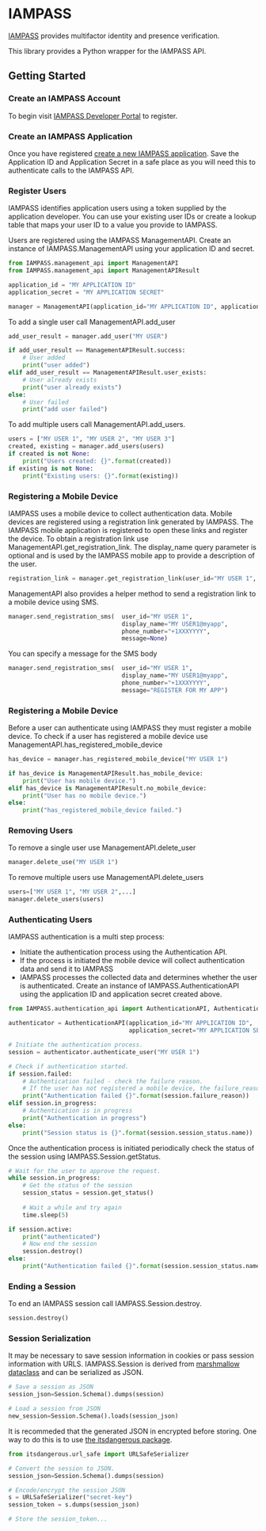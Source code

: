 # IAMPASS

[IAMPASS](https://iampass.com) provides multifactor identity and presence verification.


This library provides a Python wrapper for the IAMPASS API.

## Getting Started
### Create an IAMPASS Account
To begin visit [IAMPASS Developer Portal](https://iam-api.com/register) to register.
### Create an IAMPASS Application
Once you have registered [create a new IAMPASS application](https://iam-api.com/create_application).
Save the Application ID and Application Secret in a safe place as you will need this to authenticate calls to the IAMPASS API.
### Register Users
IAMPASS identifies application users using a token supplied by the application developer.
You can use your existing user IDs or create a lookup table that maps your user ID to a value you provide to IAMPASS.

Users are registered using the IAMPASS ManagementAPI.
Create an instance of IAMPASS.ManagementAPI using your application ID and secret.

```python
from IAMPASS.management_api import ManagementAPI
from IAMPASS.management_api import ManagementAPIResult

application_id = "MY APPLICATION ID"
application_secret = "MY APPLICATION SECRET"

manager = ManagementAPI(application_id="MY APPLICATION ID", application_secret="MY APPLICATION SECRET")
```
To add a single user call ManagementAPI.add_user
```python
add_user_result = manager.add_user("MY USER")

if add_user_result == ManagementAPIResult.success:
    # User added
    print("user added")
elif add_user_result == ManagementAPIResult.user_exists:
    # User already exists
    print("user already exists")
else:
    # User failed
    print("add user failed")
```
To add multiple users call ManagementAPI.add_users.
```python
users = ["MY USER 1", "MY USER 2", "MY USER 3"]
created, existing = manager.add_users(users)
if created is not None:
    print("Users created: {}".format(created))
if existing is not None:
    print("Existing users: {}".format(existing))
``` 
### Registering a Mobile Device
IAMPASS uses a mobile device to collect authentication data.
Mobile devices are registered using a registration link generated by IAMPASS.
The IAMPASS mobile application is registered to open these links and register the device.
To obtain a registration link use ManagementAPI.get_registration_link.
The display_name query parameter is optional and is used by the IAMPASS mobile app to provide a description of the user.
```python
registration_link = manager.get_registration_link(user_id="MY USER 1", display_name="MY USER 1@myapp")
```
ManagementAPI also provides a helper method to send a registration link to a mobile device using SMS.
```python
manager.send_registration_sms(  user_id="MY USER 1",
                                display_name="MY USER1@myapp",
                                phone_number="+1XXXYYYY",
                                message=None)
```
You can specify a message for the SMS body
```python
manager.send_registration_sms(  user_id="MY USER 1",
                                display_name="MY USER1@myapp",
                                phone_number="+1XXXYYYY",
                                message="REGISTER FOR MY APP")
```
### Registering a Mobile Device
Before a user can authenticate using IAMPASS they must register a mobile device.
To check if a user has registered a mobile device use ManagementAPI.has_registered_mobile_device
```python
has_device = manager.has_registered_mobile_device("MY USER 1")

if has_device is ManagementAPIResult.has_mobile_device:
    print("User has mobile device.")
elif has_device is ManagementAPIResult.no_mobile_device:
    print("User has no mobile device.")
else:
    print("has_registered_mobile_device failed.")
```
### Removing Users
To remove a single user use ManagementAPI.delete_user
```python
manager.delete_use("MY USER 1")
```
To remove multiple users use ManagementAPI.delete_users
```python
users=["MY USER 1", "MY USER 2",...]
manager.delete_users(users)
```

### Authenticating Users
IAMPASS authentication is a multi step process:
* Initiate the authentication process using the Authentication API.
* If the process is initiated the mobile device will collect authentication data and send it to IAMPASS
* IAMPASS processes the collected data and determines whether the user is authenticated.
Create an instance of IAMPASS.AuthenticationAPI using the application ID and application secret created above.

```python
from IAMPASS.authentication_api import AuthenticationAPI, AuthenticationMethod

authenticator = AuthenticationAPI(application_id="MY APPLICATION ID",
                                  application_secret="MY APPLICATION SECRET")

# Initiate the authentication process.
session = authenticator.authenticate_user("MY USER 1")

# Check if authentication started.
if session.failed:
    # Authentication failed - check the failure reason.
    # If the user has not registered a mobile device, the failure_reason will be NO_MOBILE_DEVICE
    print("Authentication failed {}".format(session.failure_reason))
elif session.in_progress:
    # Authentication is in progress
    print("Authentication in progress")
else:
    print("Session status is {}".format(session.session_status.name))
```
Once the authentication process is initiated periodically check the status of the session using IAMPASS.Session.getStatus.
```python
# Wait for the user to approve the request.
while session.in_progress:
    # Get the status of the session
    session_status = session.get_status()
    
    # Wait a while and try again
    time.sleep(5)

if session.active:
    print("authenticated")
    # Now end the session
    session.destroy()
else:
    print("Authentication failed {}".format(session.session_status.name))
```
### Ending a Session
To end an IAMPASS session call IAMPASS.Session.destroy.
```python
session.destroy()
```
### Session Serialization
It may be necessary to save session information in cookies or pass session information with URLS.
IAMPASS.Session is derived from [marshmallow dataclass](https://pypi.org/project/marshmallow-dataclass/) and can be serialized as JSON.
```python
# Save a session as JSON
session_json=Session.Schema().dumps(session)

# Load a session from JSON
new_session=Session.Schema().loads(session_json)
```
It is recommeded that the generated JSON in encrypted before storing.
One way to do this is to use [the itsdangerous package](https://pypi.org/project/itsdangerous/).
```python
from itsdangerous.url_safe import URLSafeSerializer

# Convert the session to JSON.
session_json=Session.Schema().dumps(session)

# Encode/encrypt the session JSON
s = URLSafeSerializer("secret-key")
session_token = s.dumps(session_json)

# Store the session_token...
```